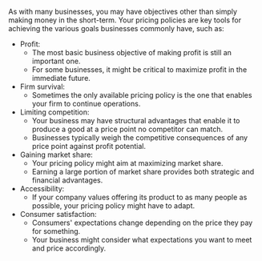 As with many businesses, you may have objectives other than simply making money in the short-term. Your pricing policies are key tools for achieving the various goals businesses commonly have, such as:

- Profit: 
	- The most basic business objective of making profit is still an important one. 
	- For some businesses, it might be critical to maximize profit in the immediate future.
- Firm survival: 
	- Sometimes the only available pricing policy is the one that enables your firm to continue operations.
- Limiting competition: 
	- Your business may have structural advantages that enable it to produce a good at a price point no competitor can match. 
	- Businesses typically weigh the competitive consequences of any price point against profit potential.
- Gaining market share: 
	- Your pricing policy might aim at maximizing market share. 
	- Earning a large portion of market share provides both strategic and financial advantages.
- Accessibility:
	- If your company values offering its product to as many people as possible, your pricing policy might have to adapt.
- Consumer satisfaction: 
	- Consumers' expectations change depending on the price they pay for something. 
	- Your business might consider what expectations you want to meet and price accordingly.